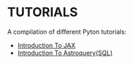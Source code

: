 # TUTORIALS
A compilation of different Pyton tutorials:

- [Introduction To JAX](Tutorials/Intro-To-JAX)
- [Introduction To Astroquery(SQL)](Tutorials/Introduction-to-SQL/)
